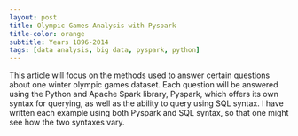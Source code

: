 ```yaml
---
layout: post
title: Olympic Games Analysis with Pyspark
title-color: orange
subtitle: Years 1896-2014
tags: [data analysis, big data, pyspark, python]
---
```


This article will focus on the methods used to answer certain questions about one winter olympic games dataset.
Each question will be answered using the Python and Apache Spark library, Pyspark, which offers its own syntax for querying,
as well as the ability to query using SQL syntax. I have written each example using both Pyspark and SQL syntax, so that one might
see how the two syntaxes vary.
